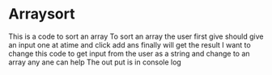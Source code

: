 # Arraysort
This is a code  to sort an array 
To sort an array the user first give should give an input one at atime and click add ans 
finally will get the result 
I want to change this  code  to get input from the user as a string and change to an array
any ane can help
The out put  is in console log
